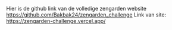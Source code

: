 Hier is de github link van de volledige zengarden website https://github.com/Bakbak24/zengarden_challenge
Link van site: https://zengarden-challenge.vercel.app/


